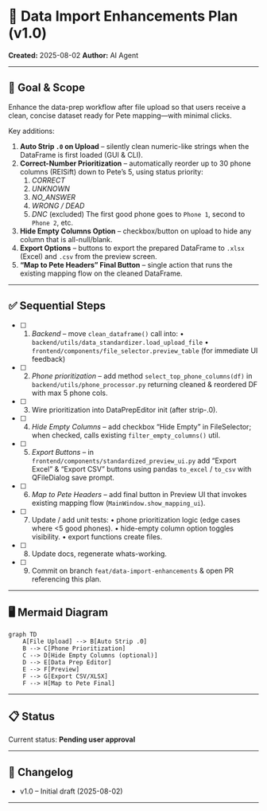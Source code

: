 # 🚀 Data Import Enhancements Plan (v1.0)

**Created:** 2025-08-02
**Author:** AI Agent

---

## 🎯 Goal & Scope

Enhance the data-prep workflow after file upload so that users receive a clean, concise dataset ready for Pete mapping—with minimal clicks.

Key additions:

1. **Auto Strip `.0` on Upload** – silently clean numeric-like strings when the DataFrame is first loaded (GUI & CLI).
2. **Correct-Number Prioritization** – automatically reorder up to 30 phone columns (REISift) down to Pete’s 5, using status priority:
   1. _CORRECT_
   2. _UNKNOWN_
   3. _NO_ANSWER_
   4. _WRONG / DEAD_
   5. _DNC_ (excluded)
      The first good phone goes to `Phone 1`, second to `Phone 2`, etc.
3. **Hide Empty Columns Option** – checkbox/button on upload to hide any column that is all-null/blank.
4. **Export Options** – buttons to export the prepared DataFrame to `.xlsx` (Excel) and `.csv` from the preview screen.
5. **“Map to Pete Headers” Final Button** – single action that runs the existing mapping flow on the cleaned DataFrame.

---

## ✅ Sequential Steps

- [ ] 1. _Backend_ – move `clean_dataframe()` call into:
     • `backend/utils/data_standardizer.load_upload_file`
     • `frontend/components/file_selector.preview_table` (for immediate UI feedback)
- [ ] 2. _Phone prioritization_ – add method `select_top_phone_columns(df)` in `backend/utils/phone_processor.py` returning cleaned & reordered DF with max 5 phone cols.
- [ ] 3. Wire prioritization into DataPrepEditor init (after strip-.0).
- [ ] 4. _Hide Empty Columns_ – add checkbox “Hide Empty” in FileSelector; when checked, calls existing `filter_empty_columns()` util.
- [ ] 5. _Export Buttons_ – in `frontend/components/standardized_preview_ui.py` add “Export Excel” & “Export CSV” buttons using pandas `to_excel` / `to_csv` with QFileDialog save prompt.
- [ ] 6. _Map to Pete Headers_ – add final button in Preview UI that invokes existing mapping flow (`MainWindow.show_mapping_ui`).
- [ ] 7. Update / add unit tests:
     • phone prioritization logic (edge cases where <5 good phones).
     • hide-empty column option toggles visibility.
     • export functions create files.
- [ ] 8. Update docs, regenerate whats-working.
- [ ] 9. Commit on branch `feat/data-import-enhancements` & open PR referencing this plan.

---

## 🖥️ Mermaid Diagram

```mermaid
graph TD
    A[File Upload] --> B[Auto Strip .0]
    B --> C[Phone Prioritization]
    C --> D[Hide Empty Columns (optional)]
    D --> E[Data Prep Editor]
    E --> F[Preview]
    F --> G[Export CSV/XLSX]
    F --> H[Map to Pete Final]
```

---

## 📋 Status

Current status: **Pending user approval**

---

## 📝 Changelog

- v1.0 – Initial draft (2025-08-02)

---
